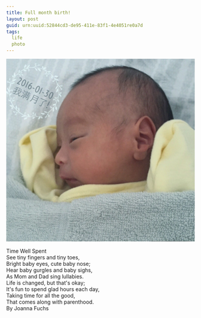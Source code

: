 ```yaml
---
title: Full month birth!
layout: post
guid: urn:uuid:52844cd3-de95-411e-83f1-4e4051re0a7d
tags: 
  life
  photo
---
```


![Full month birth](/media/files/2016/month.jpg "Full month birth")

Time Well Spent   
See tiny fingers and tiny toes,    
Bright baby eyes, cute baby nose;    
Hear baby gurgles and baby sighs,   
As Mom and Dad sing lullabies.   
Life is changed, but that's okay;    
It's fun to spend glad hours each day,   
Taking time for all the good,   
That comes along with parenthood.   
By Joanna Fuchs   

